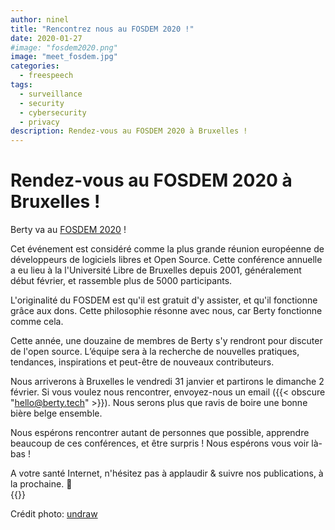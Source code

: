 ```yaml
---
author: ninel
title: "Rencontrez nous au FOSDEM 2020 !"
date: 2020-01-27
#image: "fosdem2020.png"
image: "meet_fosdem.jpg"
categories:
  - freespeech
tags:
  - surveillance
  - security
  - cybersecurity
  - privacy
description: Rendez-vous au FOSDEM 2020 à Bruxelles !
---
```


# Rendez-vous au FOSDEM 2020 à Bruxelles !

Berty va au [FOSDEM 2020](https://fosdem.org/2020/about/) !

Cet événement est considéré comme la plus grande réunion européenne de développeurs de logiciels libres et Open Source.  Cette conférence annuelle a eu lieu à la l'Université Libre de Bruxelles depuis 2001, généralement début février, et rassemble plus de 5000 participants.

L'originalité du FOSDEM est qu'il est gratuit d'y assister, et qu'il fonctionne grâce aux dons. Cette philosophie résonne avec nous, car Berty fonctionne comme cela.

Cette année, une douzaine de membres de Berty s'y rendront pour discuter de l'open source. L’équipe sera à la recherche de nouvelles pratiques, tendances, inspirations et peut-être de nouveaux contributeurs.

Nous arriverons à Bruxelles le vendredi 31 janvier et partirons le dimanche 2 février. Si vous voulez nous rencontrer, envoyez-nous un email ({{< obscure "hello@berty.tech" >}}). Nous serons plus que ravis de boire une bonne bière belge ensemble.

Nous espérons rencontrer autant de personnes que possible, apprendre beaucoup de ces conférences, et être surpris ! Nous espérons vous voir là-bas !



A votre santé Internet, n'hésitez pas à applaudir & suivre nos publications, à la prochaine. 🤫 </br>
 {{<tweet id="1175014666310959104">}}

Crédit photo: [undraw](https://undraw.co/illustrations) 
